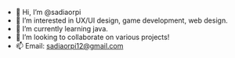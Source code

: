 - 👋 Hi, I’m @sadiaorpi
- 👀 I’m interested in UX/UI design, game development, web design.
- 🌱 I’m currently learning java.
- 💞️ I’m looking to collaborate on various projects! 
- 📫 Email: sadiaorpi12@gmail.com

<!---
sadiaorpi/sadiaorpi is a ✨ special ✨ repository because its `README.md` (this file) appears on your GitHub profile.
You can click the Preview link to take a look at your changes.
--->
